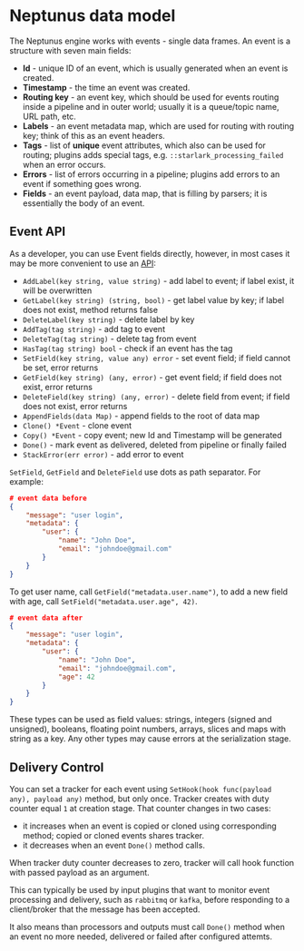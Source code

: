 # Neptunus data model

The Neptunus engine works with events - single data frames. An event is a structure with seven main fields:
 - **Id** - unique ID of an event, which is usually generated when an event is created.
 - **Timestamp** - the time an event was created.
 - **Routing key** - an event key, which should be used for events routing inside a pipeline and in outer world; usually it is a queue/topic name, URL path, etc.
 - **Labels** - an event metadata map, which are used for routing with routing key; think of this as an event headers.
 - **Tags** - list of **unique** event attributes, which also can be used for routing; plugins adds special tags, e.g. `::starlark_processing_failed` when an error occurs.
- **Errors** - list of errors occurring in a pipeline; plugins add errors to an event if something goes wrong.
- **Fields** - an event payload, data map, that is filling by parsers; it is essentially the body of an event.

## Event API

As a developer, you can use Event fields directly, however, in most cases it may be more convenient to use an [API](../core/event.go):
 - `AddLabel(key string, value string)` - add label to event; if label exist, it will be overwritten
 - `GetLabel(key string) (string, bool)` - get label value by key; if label does not exist, method returns false
 - `DeleteLabel(key string)` - delete label by key
 - `AddTag(tag string)` - add tag to event
 - `DeleteTag(tag string)` - delete tag from event
 - `HasTag(tag string) bool` - check if an event has the tag
 - `SetField(key string, value any) error` - set event field; if field cannot be set, error returns
 - `GetField(key string) (any, error)` - get event field; if field does not exist, error returns
 - `DeleteField(key string) (any, error)` - delete field from event; if field does not exist, error returns
 - `AppendFields(data Map)` - append fields to the root of data map
 - `Clone() *Event` - clone event
 - `Copy() *Event` - copy event; new Id and Timestamp will be generated
 - `Done()` - mark event as delivered, deleted from pipeline or finally failed
 - `StackError(err error)` - add error to event

`SetField`, `GetField` and `DeleteField` use dots as path separator. For example:
```json
# event data before
{
    "message": "user login",
    "metadata": {
        "user": {
            "name": "John Doe",
            "email": "johndoe@gmail.com"
        }
    }
}
```
To get user name, call `GetField("metadata.user.name")`, to add a new field with age, call `SetField("metadata.user.age", 42)`.
```json
# event data after
{
    "message": "user login",
    "metadata": {
        "user": {
            "name": "John Doe",
            "email": "johndoe@gmail.com",
            "age": 42
        }
    }
}
```

These types can be used as field values: strings, integers (signed and unsigned), booleans, floating point numbers, arrays, slices and maps with string as a key. Any other types may cause errors at the serialization stage.

## Delivery Control

You can set a tracker for each event using `SetHook(hook func(payload any), payload any)` method, but only once. Tracker creates with duty counter equal `1` at creation stage. That counter changes in two cases:
 - it increases when an event is copied or cloned using corresponding method; copied or cloned events shares tracker.
 - it decreases when an event `Done()` method calls.

When tracker duty counter decreases to zero, tracker will call hook function with passed payload as an argument.

This can typically be used by input plugins that want to monitor event processing and delivery, such as `rabbitmq` or `kafka`, before responding to a client/broker that the message has been accepted.

It also means than processors and outputs must call `Done()` method when an event no more needed, delivered or failed after configured attemts.
